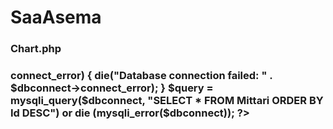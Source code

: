 # SaaAsema

<H3>Chart.php<H3/>
<html>
  <head>
	<?php
	header("refresh: 3;");
	$hostname = "localhost";
	$username = "root";
	$password = "HyTe";
	$db = "Tiedot";
	$dbconnect=mysqli_connect($hostname,$username,$password,$db);
	if ($dbconnect->connect_error) {
		die("Database connection failed: " . $dbconnect->connect_error);
	}
	$query = mysqli_query($dbconnect, "SELECT * FROM Mittari ORDER BY Id DESC")
	or die (mysqli_error($dbconnect));
	?>
    <script type="text/javascript" src="https://www.gstatic.com/charts/loader.js"></script>
    <script type="text/javascript">
      google.charts.load('current', {'packages':['corechart']});
      google.charts.setOnLoadCallback(drawChart);

	function drawChart() {
		var data = google.visualization.arrayToDataTable([
			['Aika', 'Arvo'],
			<?php
			while ($row = mysqli_fetch_array($query)) {
				echo "['".$row["pvm"]."', ".$row["arvo"]."],";
			}
			?>
        ]);

        var options = {
          title: 'Sääasema',
          curveType: 'function',
          legend: { position: 'bottom' }
        };

        var chart = new google.visualization.LineChart(document.getElementById('curve_chart'));

        chart.draw(data, options);
      }
    </script>
  </head>
  <body>
    <div id="curve_chart" style="width: 900px; height: 500px"></div>
  </body>
</html>

